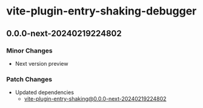 # vite-plugin-entry-shaking-debugger

## 0.0.0-next-20240219224802

### Minor Changes

- Next version preview

### Patch Changes

- Updated dependencies
  - vite-plugin-entry-shaking@0.0.0-next-20240219224802
